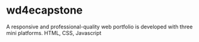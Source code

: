 # wd4ecapstone

A responsive and professional-quality web portfolio is developed with three mini platforms. HTML, CSS, Javascript

